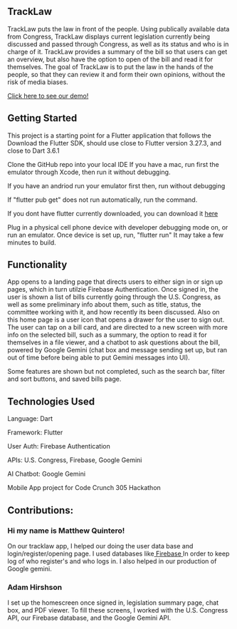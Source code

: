 ##  TrackLaw

TrackLaw puts the law in front of the people. Using publically available data from Congress, TrackLaw displays current legislation currently being discussed and passed through Congress, as well as its status and who is in charge of it. TrackLaw provides a summary of the bill so that users can get an overview, but also have the option to open of the bill and read it for themselves. The goal of TrackLaw is to put the law in the hands of the people, so that they can review it and form their own opinions, without the risk of media biases.

<p><a href = 'https://youtu.be/_5_yFX0Oeng?si=HXnPwL0Z8IdL5iuJ'>Click here to see our demo!</a></p>

## Getting Started

This project is a starting point for a Flutter application that follows the
Download the Flutter SDK, should use close to Flutter version 3.27.3, and close to Dart 3.6.1

Clone the GitHub repo into your local IDE
If you have a mac, run first the emulator through Xcode, then run it without debugging.
<p>If you have an andriod run your emulator first then, run without debugging</p>
<p>If "flutter pub get" does not run automatically, run the command.</p>
<p>If you dont have flutter currently downloaded, you can download it <a href = 'https://docs.flutter.dev/release/archive'>
  here
</a></p>



Plug in a physical cell phone device with developer debugging mode on, or run an emulator.
Once device is set up, run, "flutter run"
It may take a few minutes to build.


## Functionality

App opens to a landing page that directs users to either sign in or sign up pages, which in turn utilzie Firebase Authentication.
Once signed in, the user is shown a list of bills currently going through the U.S. Congress, as well as some preliminary info about them, such as
title, status, the committee working with it, and how recently its been discussed. Also on this home page is a user icon that opens a drawer for the user to sign out.
The user can tap on a bill card, and are directed to a new screen with more info on the selected bill, such as a summary, the option to read it for themselves in a file viewer,
and a chatbot to ask questions about the bill, powered by Google Gemini (chat box and message sending set up, but ran out of time before being able to put Gemini messages into UI).

Some features are shown but not completed, such as the search bar, filter and sort buttons, and saved bills page.

## Technologies Used
<p>Language: Dart</p>
<p>Framework: Flutter</p>
<p>User Auth: Firebase Authentication<p>
<p>APIs: U.S. Congress, Firebase, Google Gemini</p>
<p>AI Chatbot: Google Gemini</p>

Mobile App project for Code Crunch 305 Hackathon

 ## Contributions: 
<h3>Hi my name is Matthew Quintero!</h3> <p>On our tracklaw app, I helped our doing the user data base and login/register/opening page. I used databases like<a href = 'https://firebase.google.com/'> Firebase </a>  In order to keep log of who register's and who logs in. I also helped in our production of Google gemini. </p>

<h3>Adam Hirshson</h3> <p>I set up the homescreen once signed in, legislation summary page, chat box, and PDF viewer. To fill these screens, I worked with the U.S. Congress API, our Firebase database, and the Google Gemini API.</p>
